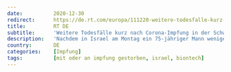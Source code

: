 ```yaml
---
date:          2020-12-30
redirect:      https://de.rt.com/europa/111220-weitere-todesfalle-kurz-nach-corona/
title:         RT DE
subtitle:      'Weitere Todesfälle kurz nach Corona-Impfung in der Schweiz und in Israel'
description:   'Nachdem in Israel am Montag ein 75-jähriger Mann wenige Stunden nach einer Corona-Impfung verstorben war, kam es in seinem Heimatland sowie in der Schweiz zu zwei weiteren ähnlichen Fällen. Woran die Betroffenen starben, ist allerdings noch unklar.'
country:       DE
categories:    [Impfung]
tags:          [mit oder an impfung gestorben, israel, biontech]
---
```


